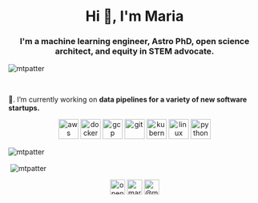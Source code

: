 <h1 align="center">Hi 👋, I'm Maria</h1>
<h3 align="center">I'm a machine learning engineer, Astro PhD, open science architect, and equity in STEM advocate.</h3>

<p align="left"> <img src="https://komarev.com/ghpvc/?username=mtpatter" alt="mtpatter" /> </p>

<br>

🔭.  I’m currently working on **data pipelines for a variety of new software startups.**

<p align="center"><img src="https://devicons.github.io/devicon/devicon.git/icons/amazonwebservices/amazonwebservices-original-wordmark.svg" alt="aws" width="40" height="40"/> <img src="https://devicons.github.io/devicon/devicon.git/icons/docker/docker-original-wordmark.svg" alt="docker" width="40" height="40"/> <img src="https://www.vectorlogo.zone/logos/google_cloud/google_cloud-icon.svg" alt="gcp" width="40" height="40"/> <img src="https://www.vectorlogo.zone/logos/git-scm/git-scm-icon.svg" alt="git" width="40" height="40"/> <img src="https://www.vectorlogo.zone/logos/kubernetes/kubernetes-icon.svg" alt="kubernetes" width="40" height="40"/> <img src="https://devicons.github.io/devicon/devicon.git/icons/linux/linux-original.svg" alt="linux" width="40" height="40"/> <img src="https://devicons.github.io/devicon/devicon.git/icons/python/python-original.svg" alt="python" width="40" height="40"/></p><p><img align="center" src="https://github-readme-stats.vercel.app/api/top-langs/?username=mtpatter&layout=compact&hide=html" alt="mtpatter" /></p>

<p>&nbsp;<img align="center" src="https://github-readme-stats.vercel.app/api?username=mtpatter&show_icons=true" alt="mtpatter" /></p>

<p align="center">
<a href="https://twitter.com/openscipinay" target="blank"><img align="center" src="https://cdn.jsdelivr.net/npm/simple-icons@3.0.1/icons/twitter.svg" alt="openscipinay" height="30" width="30" /></a>
<a href="https://linkedin.com/in/mariatpatterson" target="blank"><img align="center" src="https://cdn.jsdelivr.net/npm/simple-icons@3.0.1/icons/linkedin.svg" alt="mariatpatterson" height="30" width="30" /></a>
<a href="https://medium.com/@maria.t.patterson" target="blank"><img align="center" src="https://cdn.jsdelivr.net/npm/simple-icons@3.0.1/icons/medium.svg" alt="@maria.t.patterson" height="30" width="30" /></a>
</p>
